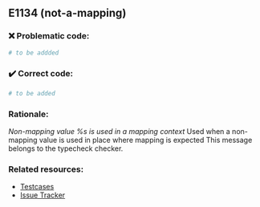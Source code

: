 ## E1134 (not-a-mapping)

### :x: Problematic code:

```python
# to be addded
```

### :heavy_check_mark: Correct code:

```python
# to be added
```

### Rationale:

 *Non-mapping value %s is used in a mapping context*
  Used when a non-mapping value is used in place where mapping is expected This
  message belongs to the typecheck checker.



### Related resources:

- [Testcases](#)
- [Issue Tracker](https://github.com/PyCQA/pylint/issues?q=is%3Aissue+%22not-a-mapping%22+OR+%22E1134%22)
